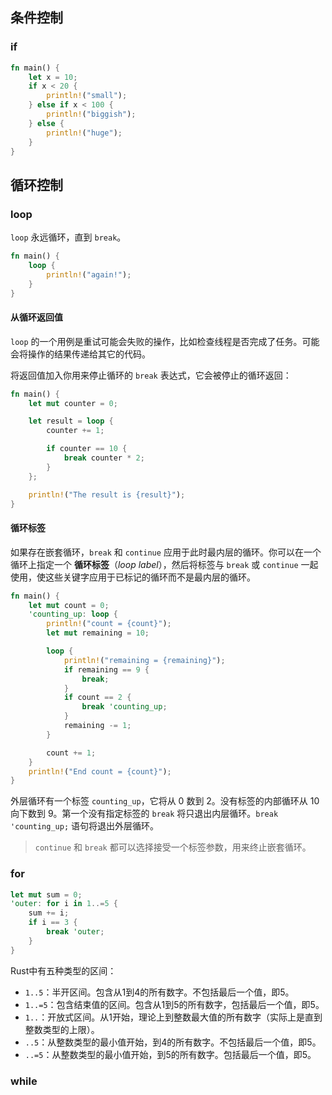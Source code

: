 ## 条件控制
### if
```rust
fn main() {
    let x = 10;
    if x < 20 {
        println!("small");
    } else if x < 100 {
        println!("biggish");
    } else {
        println!("huge");
    }
}
```
## 循环控制
### loop
`loop` 永远循环，直到 ` break `。
```rust
fn main() {
    loop {
        println!("again!");
    }
}
```
#### 从循环返回值

`loop` 的一个用例是重试可能会失败的操作，比如检查线程是否完成了任务。可能会将操作的结果传递给其它的代码。

将返回值加入你用来停止循环的 `break` 表达式，它会被停止的循环返回：
```rust
fn main() {
    let mut counter = 0;

    let result = loop {
        counter += 1;

        if counter == 10 {
            break counter * 2;
        }
    };

    println!("The result is {result}");
}
```
#### 循环标签 
如果存在嵌套循环，`break` 和 `continue` 应用于此时最内层的循环。你可以在一个循环上指定一个 **循环标签**（_loop label_），然后将标签与 `break` 或 `continue` 一起使用，使这些关键字应用于已标记的循环而不是最内层的循环。
```rust
fn main() {
    let mut count = 0;
    'counting_up: loop {
        println!("count = {count}");
        let mut remaining = 10;

        loop {
            println!("remaining = {remaining}");
            if remaining == 9 {
                break;
            }
            if count == 2 {
                break 'counting_up;
            }
            remaining -= 1;
        }

        count += 1;
    }
    println!("End count = {count}");
}
```
外层循环有一个标签 `counting_up`，它将从 0 数到 2。没有标签的内部循环从 10 向下数到 9。第一个没有指定标签的 `break` 将只退出内层循环。`break 'counting_up;` 语句将退出外层循环。

> `continue` 和 `break` 都可以选择接受一个标签参数，用来终止嵌套循环。
### for
```rust
let mut sum = 0;
'outer: for i in 1..=5 {
    sum += i;
    if i == 3 {
        break 'outer;
    }
}
```
Rust中有五种类型的区间：

- `1..5`：半开区间。包含从1到4的所有数字。不包括最后一个值，即5。
- `1..=5`：包含结束值的区间。包含从1到5的所有数字，包括最后一个值，即5。
- `1..`：开放式区间。从1开始，理论上到整数最大值的所有数字（实际上是直到整数类型的上限）。
- `..5`：从整数类型的最小值开始，到4的所有数字。不包括最后一个值，即5。
- `..=5`：从整数类型的最小值开始，到5的所有数字。包括最后一个值，即5。
### while
